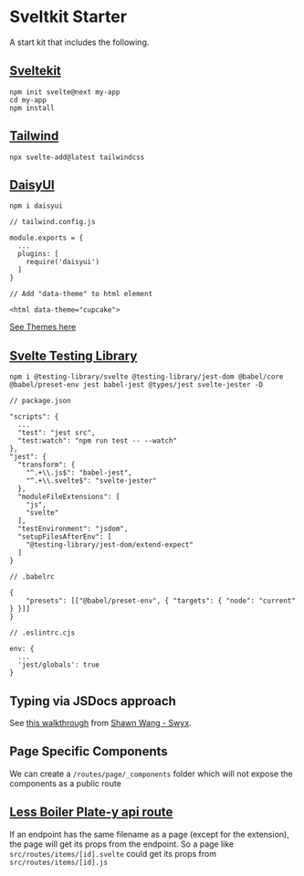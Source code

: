 # Sveltkit Starter

A start kit that includes the following.

## [Sveltekit](https://kit.svelte.dev/)

```
npm init svelte@next my-app
cd my-app
npm install
```

## [Tailwind](https://tailwindcss.com/)

```
npx svelte-add@latest tailwindcss
```

## [DaisyUI](https://daisyui.com/)

```
npm i daisyui
```

```
// tailwind.config.js

module.exports = {
  ...
  plugins: [
    require('daisyui')
  ]
}
```

```
// Add "data-theme" to html element

<html data-theme="cupcake">
```

[See Themes here](https://daisyui.com/docs/default-themes)

## [Svelte Testing Library](https://testing-library.com/docs/svelte-testing-library/intro/)

```
npm i @testing-library/svelte @testing-library/jest-dom @babel/core @babel/preset-env jest babel-jest @types/jest svelte-jester -D
```

```
// package.json

"scripts": {
  ...
  "test": "jest src",
  "test:watch": "npm run test -- --watch"
},
"jest": {
  "transform": {
    "^.+\\.js$": "babel-jest",
    "^.+\\.svelte$": "svelte-jester"
  },
  "moduleFileExtensions": [
    "js",
    "svelte"
  ],
  "testEnvironment": "jsdom",
  "setupFilesAfterEnv": [
    "@testing-library/jest-dom/extend-expect"
  ]
}

```

```
// .babelrc

{
	"presets": [["@babel/preset-env", { "targets": { "node": "current" } }]]
}
```

```
// .eslintrc.cjs

env: {
  ...
  'jest/globals': true
}
```
## Typing via JSDocs approach

See [this walkthrough](https://www.swyx.io/jsdoc-swyxkit/) from [Shawn Wang - Swyx](https://www.swyx.io/).

## Page Specific Components
We can create a `/routes/page/_components` folder which will not expose the components as a public route

## [Less Boiler Plate-y api route](https://kit.svelte.dev/docs/routing#endpoints)

If an endpoint has the same filename as a page (except for the extension), the page will get its props from the endpoint. So a page like `src/routes/items/[id].svelte` could get its props from `src/routes/items/[id].js`